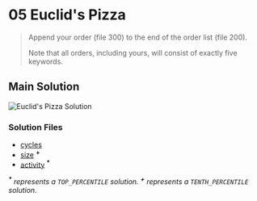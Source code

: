 # 05 Euclid's Pizza

> Append your order (file 300) to the end of the order list (file 200).
>
> Note that all orders, including yours, will consist of exactly five keywords.

## Main Solution

![Euclid's Pizza Solution][solution]

[solution]: https://i.imgur.com/OCB0iXN.gif "Euclid's Pizza Solution"

### Solution Files

-   [cycles](cycles/)
-   [size](size/) <sup>**\+**</sup>
-   [activity](activity/) <sup>**\***</sup>

_<sup>**\***</sup> represents a `TOP_PERCENTILE` solution._
_<sup>**\+**</sup> represents a `TENTH_PERCENTILE` solution._

